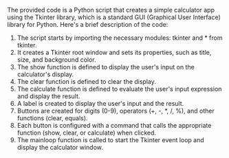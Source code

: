 The provided code is a Python script that creates a simple calculator app using the Tkinter library, which is a standard GUI (Graphical User Interface) library for Python. Here's a brief description of the code:

1. The script starts by importing the necessary modules: tkinter and * from tkinter.
2. It creates a Tkinter root window and sets its properties, such as title, size, and background color.
3. The show function is defined to display the user's input on the calculator's display.
4. The clear function is defined to clear the display.
5. The calculate function is defined to evaluate the user's input expression and display the result.
6. A label is created to display the user's input and the result.
7. Buttons are created for digits (0-9), operators (+, -, *, /, %), and other functions (clear, equals).
8. Each button is configured with a command that calls the appropriate function (show, clear, or calculate) when clicked.
9. The mainloop function is called to start the Tkinter event loop and display the calculator window.
